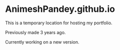 # AnimeshPandey.github.io

This is a temporary location for hosting my portfolio.

Previously made 3 years ago.

Currently working on a new version.
